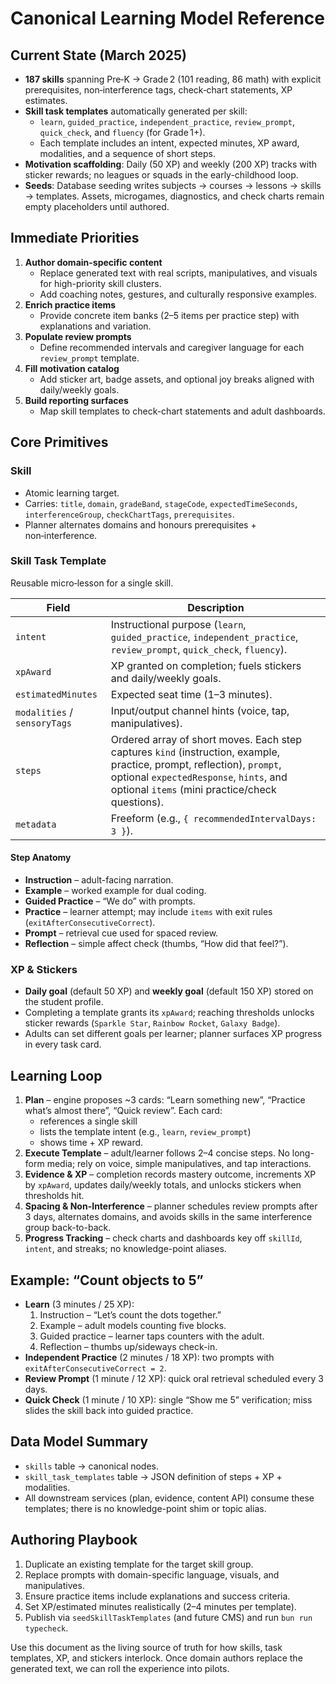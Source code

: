 # Canonical Learning Model Reference

## Current State (March 2025)
- **187 skills** spanning Pre‑K → Grade 2 (101 reading, 86 math) with explicit prerequisites, non‑interference tags, check‑chart statements, XP estimates.
- **Skill task templates** automatically generated per skill:
  - `learn`, `guided_practice`, `independent_practice`, `review_prompt`, `quick_check`, and `fluency` (for Grade 1+).
  - Each template includes an intent, expected minutes, XP award, modalities, and a sequence of short steps.
- **Motivation scaffolding**: Daily (50 XP) and weekly (200 XP) tracks with sticker rewards; no leagues or squads in the early-childhood loop.
- **Seeds**: Database seeding writes subjects → courses → lessons → skills → templates. Assets, microgames, diagnostics, and check charts remain empty placeholders until authored.

## Immediate Priorities
1. **Author domain-specific content**
   - Replace generated text with real scripts, manipulatives, and visuals for high-priority skill clusters.
   - Add coaching notes, gestures, and culturally responsive examples.
2. **Enrich practice items**
   - Provide concrete item banks (2–5 items per practice step) with explanations and variation.
3. **Populate review prompts**
   - Define recommended intervals and caregiver language for each `review_prompt` template.
4. **Fill motivation catalog**
   - Add sticker art, badge assets, and optional joy breaks aligned with daily/weekly goals.
5. **Build reporting surfaces**
   - Map skill templates to check-chart statements and adult dashboards.

## Core Primitives
### Skill
- Atomic learning target.
- Carries: `title`, `domain`, `gradeBand`, `stageCode`, `expectedTimeSeconds`, `interferenceGroup`, `checkChartTags`, `prerequisites`.
- Planner alternates domains and honours prerequisites + non‑interference.

### Skill Task Template
Reusable micro‑lesson for a single skill.

| Field | Description |
| ----- | ----------- |
| `intent` | Instructional purpose (`learn`, `guided_practice`, `independent_practice`, `review_prompt`, `quick_check`, `fluency`). |
| `xpAward` | XP granted on completion; fuels stickers and daily/weekly goals. |
| `estimatedMinutes` | Expected seat time (1–3 minutes). |
| `modalities` / `sensoryTags` | Input/output channel hints (voice, tap, manipulatives). |
| `steps` | Ordered array of short moves. Each step captures `kind` (instruction, example, practice, prompt, reflection), `prompt`, optional `expectedResponse`, `hints`, and optional `items` (mini practice/check questions). |
| `metadata` | Freeform (e.g., `{ recommendedIntervalDays: 3 }`). |

#### Step Anatomy
- **Instruction** – adult-facing narration.
- **Example** – worked example for dual coding.
- **Guided Practice** – “We do” with prompts.
- **Practice** – learner attempt; may include `items` with exit rules (`exitAfterConsecutiveCorrect`).
- **Prompt** – retrieval cue used for spaced review.
- **Reflection** – simple affect check (thumbs, “How did that feel?”).

### XP & Stickers
- **Daily goal** (default 50 XP) and **weekly goal** (default 150 XP) stored on the student profile.
- Completing a template grants its `xpAward`; reaching thresholds unlocks sticker rewards (`Sparkle Star`, `Rainbow Rocket`, `Galaxy Badge`).
- Adults can set different goals per learner; planner surfaces XP progress in every task card.

## Learning Loop
1. **Plan** – engine proposes ~3 cards: “Learn something new”, “Practice what’s almost there”, “Quick review”. Each card:
   - references a single skill
   - lists the template intent (e.g., `learn`, `review_prompt`)
   - shows time + XP reward.
2. **Execute Template** – adult/learner follows 2–4 concise steps. No long-form media; rely on voice, simple manipulatives, and tap interactions.
3. **Evidence & XP** – completion records mastery outcome, increments XP by `xpAward`, updates daily/weekly totals, and unlocks stickers when thresholds hit.
4. **Spacing & Non-Interference** – planner schedules review prompts after 3 days, alternates domains, and avoids skills in the same interference group back-to-back.
5. **Progress Tracking** – check charts and dashboards key off `skillId`, `intent`, and streaks; no knowledge-point aliases.

## Example: “Count objects to 5”
- **Learn** (3 minutes / 25 XP):
  1. Instruction – “Let’s count the dots together.”
  2. Example – adult models counting five blocks.
  3. Guided practice – learner taps counters with the adult.
  4. Reflection – thumbs up/sideways check-in.
- **Independent Practice** (2 minutes / 18 XP): two prompts with `exitAfterConsecutiveCorrect = 2`.
- **Review Prompt** (1 minute / 12 XP): quick oral retrieval scheduled every 3 days.
- **Quick Check** (1 minute / 10 XP): single “Show me 5” verification; miss slides the skill back into guided practice.

## Data Model Summary
- `skills` table → canonical nodes.
- `skill_task_templates` table → JSON definition of steps + XP + modalities.
- All downstream services (plan, evidence, content API) consume these templates; there is no knowledge-point shim or topic alias.

## Authoring Playbook
1. Duplicate an existing template for the target skill group.
2. Replace prompts with domain-specific language, visuals, and manipulatives.
3. Ensure practice items include explanations and success criteria.
4. Set XP/estimated minutes realistically (2–4 minutes per template).
5. Publish via `seedSkillTaskTemplates` (and future CMS) and run `bun run typecheck`.

Use this document as the living source of truth for how skills, task templates, XP, and stickers interlock. Once domain authors replace the generated text, we can roll the experience into pilots.
